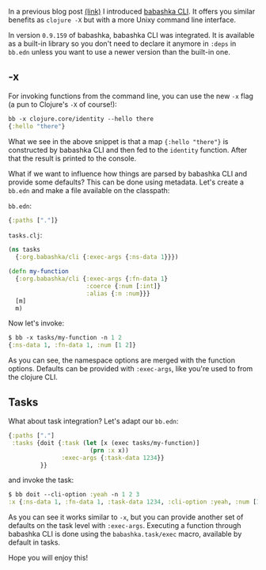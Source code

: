 In a previous blog post
[(link)](https://blog.michielborkent.nl/babashka-cli.html) I introduced
[babashka CLI](https://github.com/babashka/cli). It offers you similar benefits
as `clojure -X` but with a more Unixy command line interface.

In version `0.9.159` of babashka, babashka CLI was integrated.  It is available
as a built-in library so you don't need to declare it anymore in `:deps` in
`bb.edn` unless you want to use a newer version than the built-in one.

## -x

For invoking functions from the command line, you can use the new `-x` flag (a pun to Clojure's `-X` of course!):

``` clojure
bb -x clojure.core/identity --hello there
{:hello "there"}
```

What we see in the above snippet is
that a map `{:hello "there"}` is constructed by babashka CLI and then fed to the
`identity` function. After that the result is printed to the console.

What if we want to influence how things are parsed by babashka CLI and provide
some defaults? This can be done using metadata. Let's create a `bb.edn` and make
a file available on the classpath:

`bb.edn`:
``` clojure
{:paths ["."]}
```

`tasks.clj`:
``` clojure
(ns tasks
  {:org.babashka/cli {:exec-args {:ns-data 1}}})

(defn my-function
  {:org.babashka/cli {:exec-args {:fn-data 1}
                      :coerce {:num [:int]}
                      :alias {:n :num}}}
  [m]
  m)
```

Now let's invoke:

``` clojure
$ bb -x tasks/my-function -n 1 2
{:ns-data 1, :fn-data 1, :num [1 2]}
```

As you can see, the namespace options are merged with the function
options. Defaults can be provided with `:exec-args`, like you're used to from
the clojure CLI.

## Tasks

What about task integration? Let's adapt our `bb.edn`:

``` clojure
{:paths ["."]
 :tasks {doit {:task (let [x (exec tasks/my-function)]
                       (prn :x x))
               :exec-args {:task-data 1234}}
         }}
```

and invoke the task:

``` clojure
$ bb doit --cli-option :yeah -n 1 2 3
:x {:ns-data 1, :fn-data 1, :task-data 1234, :cli-option :yeah, :num [1 2 3]}
```

As you can see it works similar to `-x`, but you can provide another set of
defaults on the task level with `:exec-args`. Executing a function through
babashka CLI is done using the `babashka.task/exec` macro, available by default
in tasks.

<!-- A hack to parse command line arguments in babashka and then forward them to Clojure: -->

<!-- ``` clojure -->
<!-- {:paths ["."] -->
<!--  :tasks -->
<!--  {:requires ([babashka.cli :as cli]) -->

<!--   doit {:task -->
<!--         (do -->
<!--           (defn parse {:org.babashka/cli {:coerce {:number [:int]} -->
<!--                                           :alias {:n :number}}} -->
<!--             [m] m) -->
<!--           (clojure "-X" "clojure.core/prn" -->
<!--                    (exec parse))) -->
<!--         :exec-args {:task-data 1234}} -->
<!--   }} -->
<!-- ``` -->

<!-- ``` clojure -->
<!-- $ bb doit -n 1 2 3 -->
<!-- {:task-data 1234, :number [1 2 3]} -->
<!-- ``` -->

<!-- although you can do the above manually using `(babashka.cli/parse-opts ...)` as -->
<!-- well or by using babashka CLI directly with the [clojure CLI](https://github.com/babashka/cli#clojure-cli). -->

Hope you will enjoy this!

